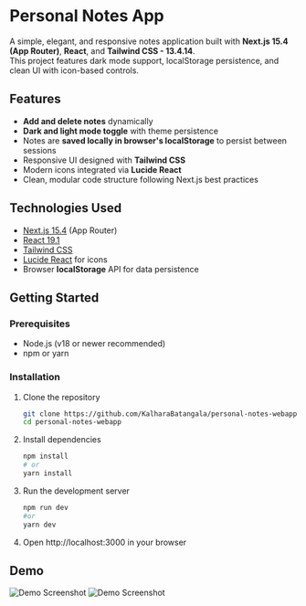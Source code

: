 # Personal Notes App

A simple, elegant, and responsive notes application built with **Next.js 15.4 (App Router)**, **React**, and **Tailwind CSS - 13.4.14**.  
This project features dark mode support, localStorage persistence, and clean UI with icon-based controls.

## Features

- **Add and delete notes** dynamically  
- **Dark and light mode toggle** with theme persistence  
- Notes are **saved locally in browser's localStorage** to persist between sessions  
- Responsive UI designed with **Tailwind CSS**    
- Modern icons integrated via **Lucide React**  
- Clean, modular code structure following Next.js best practices

## Technologies Used

- [Next.js 15.4](https://nextjs.org/) (App Router)  
- [React 19.1](https://reactjs.org/)  
- [Tailwind CSS](https://tailwindcss.com/)  
- [Lucide React](https://lucide.dev/) for icons  
- Browser **localStorage** API for data persistence

## Getting Started

### Prerequisites

- Node.js (v18 or newer recommended)  
- npm or yarn  

### Installation

1. Clone the repository  
   ```bash
   git clone https://github.com/KalharaBatangala/personal-notes-webapp.git
   cd personal-notes-webapp

2. Install dependencies

    ```bash
    npm install
    # or
    yarn install

3. Run the development server

    ```bash
    npm run dev
    #or 
    yarn dev

4. Open http://localhost:3000 in your browser


## Demo

![Demo Screenshot](./src/screenshots/ss1.png)
![Demo Screenshot](./src/screenshots/ss2.png)